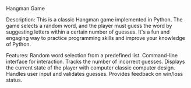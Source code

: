 Hangman Game

Description:
This is a classic Hangman game implemented in Python. The game selects a random word, and the player must guess the word by suggesting letters within a certain number of guesses. It's a fun and engaging way to practice programming skills and improve your knowledge of Python.

Features:
Random word selection from a predefined list.
Command-line interface for interaction.
Tracks the number of incorrect guesses.
Displays the current state of the player with computer classic computer design.
Handles user input and validates guesses.
Provides feedback on win/loss status.
